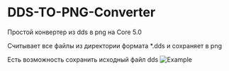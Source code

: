 # DDS-TO-PNG-Converter
Простой конвертер из dds в png на Core 5.0

Считывает все файлы из директории формата *.dds и сохраняет в png

Есть возможность сохранить исходный файл dds
![Example]([http://dl3.joxi.net/drive/2022/02/06/0017/0748/1159916/16/b61e69b475.png])


